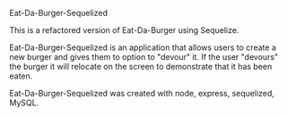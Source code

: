 Eat-Da-Burger-Sequelized

This is a refactored version of Eat-Da-Burger using Sequelize.

Eat-Da-Burger-Sequelized is an application that allows users to create a new burger and gives them to option to "devour" it.  If the user "devours" the burger it will relocate on the screen to demonstrate that it has been eaten.

Eat-Da-Burger-Sequelized was created with node, express, sequelized, MySQL.